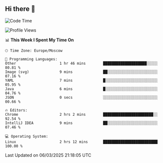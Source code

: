 ## Hi there 👋
<!--START_SECTION:waka-->
![Code Time](http://img.shields.io/badge/Code%20Time-4%2C775%20hrs%205%20mins-blue)

![Profile Views](http://img.shields.io/badge/Profile%20Views-4-blue)

📊 **This Week I Spent My Time On** 

```text
🕑︎ Time Zone: Europe/Moscow

💬 Programming Languages: 
Other                    1 hr 46 mins        ████████████████████░░░░░   80.81 % 
Image (svg)              9 mins              ██░░░░░░░░░░░░░░░░░░░░░░░   07.16 % 
YAML                     7 mins              █░░░░░░░░░░░░░░░░░░░░░░░░   05.95 % 
Java                     6 mins              █░░░░░░░░░░░░░░░░░░░░░░░░   04.76 % 
JSON                     0 secs              ░░░░░░░░░░░░░░░░░░░░░░░░░   00.66 % 

🔥 Editors: 
Chrome                   2 hrs 2 mins        ███████████████████████░░   92.54 % 
IntelliJ IDEA            9 mins              ██░░░░░░░░░░░░░░░░░░░░░░░   07.46 % 

💻 Operating System: 
Linux                    2 hrs 12 mins       █████████████████████████   100.00 % 
```


 Last Updated on 06/03/2025 21:18:05 UTC
<!--END_SECTION:waka-->
<!--
**w3ll1ngt/w3ll1ngt** is a ✨ _special_ ✨ repository because its `README.md` (this file) appears on your GitHub profile.

Here are some ideas to get you started:

- 🔭 I’m currently working on ...
- 🌱 I’m currently learning ...
- 👯 I’m looking to collaborate on ...
- 🤔 I’m looking for help with ...
- 💬 Ask me about ...
- 📫 How to reach me: ...
- 😄 Pronouns: ...
- ⚡ Fun fact: ...
-->
